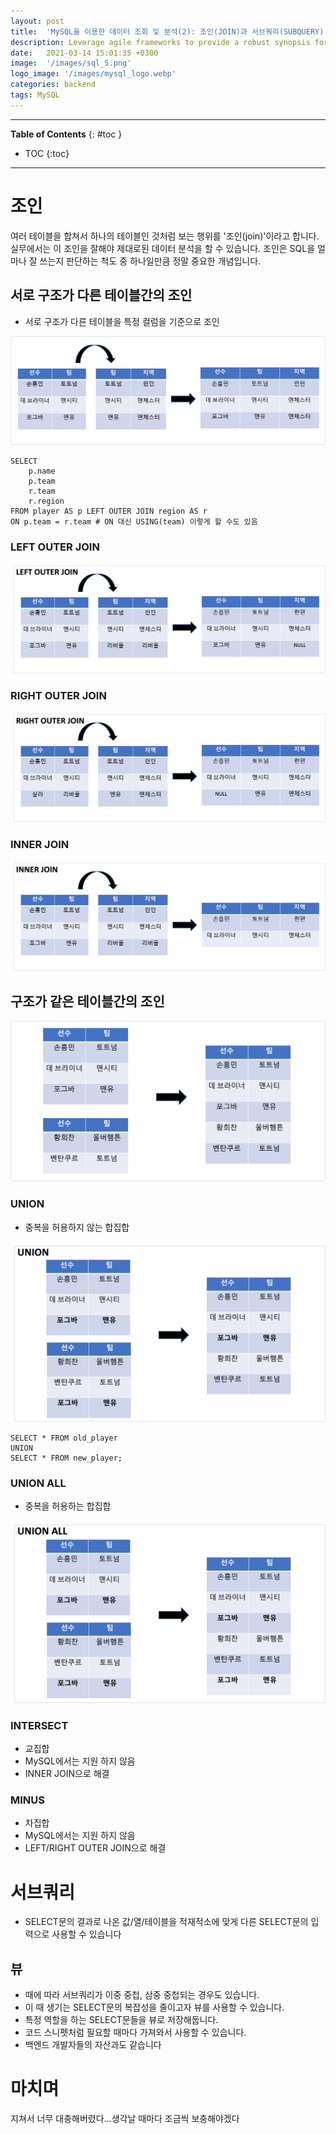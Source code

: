 ```yaml
---
layout: post
title:  'MySQL을 이용한 데이터 조회 및 분석(2): 조인(JOIN)과 서브쿼리(SUBQUERY)'
description: Leverage agile frameworks to provide a robust synopsis for high level overviews. Iterative a...
date:   2021-03-14 15:01:35 +0300
image:  '/images/sql_5.png'
logo_image: '/images/mysql_logo.webp'
categories: backend
tags: MySQL
---
```


---
**Table of Contents**
{: #toc }
*  TOC
{:toc}

---  

# 조인  
여러 테이블을 합쳐서 하나의 테이블인 것처럼 보는 행위를 '조인(join)'이라고 합니다. 실무에서는 이 조인을 잘해야 제대로된 데이터 분석을 할 수 있습니다. 조인은 SQL을 얼마나 잘 쓰는지 판단하는 척도 중 하나일만큼 정말 중요한 개념입니다.  

## 서로 구조가 다른 테이블간의 조인
- 서로 구조가 다른 테이블을 특정 컬럼을 기준으로 조인

![](/images/sql_3.png)  

```
SELECT 
    p.name
    p.team
    r.team
    r.region
FROM player AS p LEFT OUTER JOIN region AS r
ON p.team = r.team # ON 대신 USING(team) 이렇게 할 수도 있음
```  

### LEFT OUTER JOIN  

![](/images/sql_5.png)  

### RIGHT OUTER JOIN  

![](/images/sql_6.png)  

### INNER JOIN  

![](/images/sql_7.png)  

## 구조가 같은 테이블간의 조인

![](/images/sql_4.png)  

### UNION
- 중복을 허용하지 않는 합집합  


![](/images/sql_8.png)  

```
SELECT * FROM old_player
UNION
SELECT * FROM new_player;
```

### UNION ALL
- 중복을 허용하는 합집합  


![](/images/sql_9.png)  


### INTERSECT  
- 교집합  
- MySQL에서는 지원 하지 않음
- INNER JOIN으로 해결


### MINUS
- 차집합
- MySQL에서는 지원 하지 않음
- LEFT/RIGHT OUTER JOIN으로 해결


# 서브쿼리  

- SELECT문의 결과로 나온 값/열/테이블을 적재적소에 맞게 다른 SELECT문의 입력으로 사용할 수 있습니다


## 뷰

- 때에 따라 서브쿼리가 이중 중첩, 삼중 중첩되는 경우도 있습니다.  
- 이 때 생기는 SELECT문의 복잡성을 줄이고자 뷰를 사용할 수 있습니다.  
- 특정 역할을 하는 SELECT문들을 뷰로 저장해둡니다.  
- 코드 스니펫처럼 필요할 때마다 가져와서 사용할 수 있습니다.  
- 백엔드 개발자들의 자산과도 같습니다


# 마치며
지쳐서 너무 대충해버렸다...생각날 때마다 조금씩 보충해야겠다  